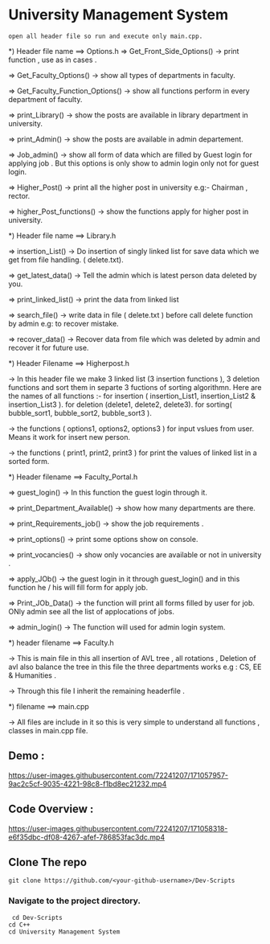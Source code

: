 # University Management System

	open all header file so run and execute only main.cpp. 

*) Header file name  ==> Options.h
=> Get_Front_Side_Options() 
-> print function , use as in cases .

=> Get_Faculty_Options()
-> show all types of departments in faculty.

=> Get_Faculty_Function_Options()
-> show all functions perform in every department of faculty.

=> print_Library()
-> show the posts are available in library department in university.

=> print_Admin()
-> show the posts are available in admin departement.

=> Job_admin()
-> show all form of data which are filled by Guest login for applying job . But this options is only show to admin login only not for guest login.

=> Higher_Post()
-> print all the higher post in university e.g:- Chairman , rector.

=> higher_Post_functions()
-> show the functions apply for higher post in university.

*) Header file name ==> Library.h

=> insertion_List()
-> Do insertion of singly linked list for save data which we get from file handling. ( delete.txt).

=> get_latest_data()
-> Tell the admin which is latest person data deleted by you.

=> print_linked_list()
-> print the data from linked list 

=> search_file()
-> write data in file ( delete.txt ) before call delete function by admin e.g: to recover mistake.

=> recover_data()
-> Recover data from file which was deleted by admin and recover it for future use.

*) Header Filename ==> Higherpost.h

-> In this header file we make 3 linked list (3 insertion functions ), 3 deletion functions and sort them in separte 3 fuctions of sorting algorithmn. Here are the names of all functions :-  for insertion ( insertion_List1, insertion_List2 & insertion_List3  ). for deletion (delete1, delete2, delete3). for sorting( bubble_sort1, bubble_sort2, bubble_sort3 ).

-> the functions ( options1, options2, options3 ) for input vslues from user. Means it work for insert new person.

-> the functions ( print1, print2, print3 ) for print the values of linked list in a sorted form.

*) Header filename ==> Faculty_Portal.h

=> guest_login()
-> In this function the guest login through it.

=> print_Department_Available()
-> show how many departments are there.

=> print_Requirements_job()
-> show the job requirements .

=> print_options()
-> print some options show on console.

=> print_vocancies()
-> show only vocancies are available or not in university .

=> apply_JOb()
-> the guest login in it through guest_login() and in this function he / his will fill form for apply job.

=> Print_JOb_Data()
-> the function will print all forms filled by user for job. ONly admin see all the list of applocations of jobs.

=> admin_login()
-> The function will used for admin login system.

*) header filename ==> Faculty.h

-> This is main file in this all insertion of AVL tree , all rotations , Deletion of avl also balance the tree in this file the three departments works e.g : CS, EE & Humanities .

-> Through this file I inherit the remaining headerfile .

*) filename ==> main.cpp

-> All files are include in it so this is very simple to understand all functions , classes in main.cpp file.

## Demo :

https://user-images.githubusercontent.com/72241207/171057957-9ac2c5cf-9035-4221-98c8-f1bd8ec21232.mp4

## Code Overview :

https://user-images.githubusercontent.com/72241207/171058318-e6f35dbc-df08-4267-afef-786853fac3dc.mp4

## Clone The repo
` git clone https://github.com/<your-github-username>/Dev-Scripts `
### Navigate to the project directory.
` cd Dev-Scripts`   
`cd C++`   
`cd University Management System`   
